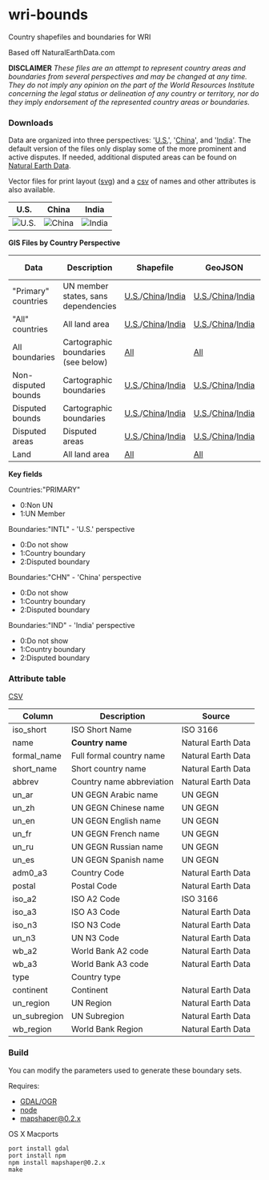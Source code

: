# wri-bounds
Country shapefiles and boundaries for WRI

Based off NaturalEarthData.com

**DISCLAIMER** _These files are an attempt to represent country areas and boundaries from several perspectives and may be changed at any time. They do not imply any opinion on the part of the World Resources Institute concerning the legal status or delineation of any country or territory, nor do they imply endorsement of the represented country areas or boundaries._

### Downloads

Data are organized into three perspectives: '[U.S.](https://github.com/wri/wri-bounds/blob/master/intl_map.svg?raw=true)', '[China](https://github.com/wri/wri-bounds/blob/master/cn_map.svg?raw=true)', and '[India](https://github.com/wri/wri-bounds/blob/master/in_map.svg?raw=true)'. The default version of the files only display some of the more prominent and active disputes. If needed, additional disputed areas can be found on [Natural Earth Data](http://naciscdn.org/naturalearth/10m/cultural/).

Vector files for print layout ([svg](https://github.com/wri/wri-bounds/blob/master/dist/svgs.zip)) and a [csv](https://github.com/wri/wri-bounds/blob/master/countries.csv) of names and other attributes is also available.

U.S. | China | India
---- | ----- | -----
![U.S.](https://cdn.rawgit.com/wri/wri-bounds/master/intl_wintri.svg) | ![China](https://cdn.rawgit.com/wri/wri-bounds/master/cn_wintri.svg) | ![India](https://cdn.rawgit.com/wri/wri-bounds/master/in_wintri.svg)

**GIS Files by Country Perspective**

Data | Description | Shapefile | GeoJSON | Simplified GeoJSON
------ | ------ | ------ | ------ | ------
"Primary" countries | UN member states, sans dependencies | [U.S.](https://github.com/wri/wri-bounds/blob/master/dist/all_primary_countries.zip?raw=true)/[China](https://github.com/wri/wri-bounds/blob/master/dist/cn_primary_countries.zip?raw=true)/[India](https://github.com/wri/wri-bounds/blob/master/dist/in_primary_countries.zip?raw=true) | [U.S.](https://github.com/wri/wri-bounds/blob/master/dist/all_primary_countries.geojson?raw=true)/[China](https://github.com/wri/wri-bounds/blob/master/dist/cn_primary_countries.geojson?raw=true)/[India](https://github.com/wri/wri-bounds/blob/master/dist/in_primary_countries.geojson?raw=true) | [U.S.](https://github.com/wri/wri-bounds/blob/master/dist/all_primary_countries.min.geojson?raw=true)/[China](https://github.com/wri/wri-bounds/blob/master/dist/cn_primary_countries.min.geojson?raw=true)/[India](https://github.com/wri/wri-bounds/blob/master/dist/in_primary_countries.min.geojson?raw=true)
"All" countries | All land area | [U.S.](https://github.com/wri/wri-bounds/blob/master/dist/all_countries.zip?raw=true)/[China](https://github.com/wri/wri-bounds/blob/master/dist/cn_countries.zip?raw=true)/[India](https://github.com/wri/wri-bounds/blob/master/dist/in_countries.zip?raw=true) | [U.S.](https://github.com/wri/wri-bounds/blob/master/dist/all_countries.geojson?raw=true)/[China](https://github.com/wri/wri-bounds/blob/master/dist/cn_countries.geojson?raw=true)/[India](https://github.com/wri/wri-bounds/blob/master/dist/in_countries.geojson?raw=true) | [U.S.](https://github.com/wri/wri-bounds/blob/master/dist/all_countries.min.geojson?raw=true)/[China](https://github.com/wri/wri-bounds/blob/master/dist/cn_countries.min.geojson?raw=true)/[India](https://github.com/wri/wri-bounds/blob/master/dist/in_countries.min.geojson?raw=true)
All boundaries | Cartographic boundaries (see below) | [All](https://github.com/wri/wri-bounds/blob/master/dist/all_bounds.zip?raw=true) | [All](https://github.com/wri/wri-bounds/blob/master/dist/all_bounds.geojson?raw=true) | [All](https://github.com/wri/wri-bounds/blob/master/dist/all_bounds.min.geojson?raw=true)
Non-disputed bounds | Cartographic boundaries | [U.S.](https://github.com/wri/wri-bounds/blob/master/dist/intl_country_bounds.zip?raw=true)/[China](https://github.com/wri/wri-bounds/blob/master/dist/cn_country_bounds.zip?raw=true)/[India](https://github.com/wri/wri-bounds/blob/master/dist/in_country_bounds.zip?raw=true) | [U.S.](https://github.com/wri/wri-bounds/blob/master/dist/intl_country_boundaries.geojson?raw=true)/[China](https://github.com/wri/wri-bounds/blob/master/dist/cn_country_boundaries.geojson?raw=true)/[India](https://github.com/wri/wri-bounds/blob/master/dist/in_country_boundaries.geojson?raw=true) | [U.S.](https://github.com/wri/wri-bounds/blob/master/dist/intl_country_boundaries.min.geojson?raw=true)/[China](https://github.com/wri/wri-bounds/blob/master/dist/cn_country_boundaries.min.geojson?raw=true)/[India](https://github.com/wri/wri-bounds/blob/master/dist/in_country_boundaries.min.geojson?raw=true)
Disputed bounds | Cartographic boundaries | [U.S.](https://github.com/wri/wri-bounds/blob/master/dist/intl_disputed_bounds.zip?raw=true)/[China](https://github.com/wri/wri-bounds/blob/master/dist/cn_disputed_bounds.zip?raw=true)/[India](https://github.com/wri/wri-bounds/blob/master/dist/in_disputed_bounds.zip?raw=true) | [U.S.](https://github.com/wri/wri-bounds/blob/master/dist/intl_disputed_boundaries.geojson?raw=true)/[China](https://github.com/wri/wri-bounds/blob/master/dist/cn_disputed_boundaries.geojson?raw=true)/[India](https://github.com/wri/wri-bounds/blob/master/dist/in_disputed_boundaries.geojson?raw=true) | [U.S.](https://github.com/wri/wri-bounds/blob/master/dist/intl_disputed_boundaries.min.geojson?raw=true)/[China](https://github.com/wri/wri-bounds/blob/master/dist/cn_disputed_boundaries.min.geojson?raw=true)/[India](https://github.com/wri/wri-bounds/blob/master/dist/in_disputed_boundaries.min.geojson?raw=true)
Disputed areas | Disputed areas | [U.S.](https://github.com/wri/wri-bounds/blob/master/dist/disputed.zip?raw=true)/[China](https://github.com/wri/wri-bounds/blob/master/dist/cn_disputed.zip?raw=true)/[India](https://github.com/wri/wri-bounds/blob/master/dist/in_disputed.zip?raw=true) | [U.S.](https://github.com/wri/wri-bounds/blob/master/dist/disputed.geojson?raw=true)/[China](https://github.com/wri/wri-bounds/blob/master/dist/cn_disputed.geojson?raw=true)/[India](https://github.com/wri/wri-bounds/blob/master/dist/in_disputed.geojson?raw=true) | [U.S.](https://github.com/wri/wri-bounds/blob/master/dist/disputed.min.geojson?raw=true)/[China](https://github.com/wri/wri-bounds/blob/master/dist/cn_disputed.min.geojson?raw=true)/[India](https://github.com/wri/wri-bounds/blob/master/dist/in_disputed.min.geojson?raw=true)
Land | All land area | [All](https://github.com/wri/wri-bounds/blob/master/dist/land_areas.zip?raw=true) | [All](https://github.com/wri/wri-bounds/blob/master/dist/land_areas.geojson?raw=true) | [All](https://github.com/wri/wri-bounds/blob/master/dist/land_areas.min.geojson?raw=true)

**Key fields**

Countries:"PRIMARY"
- 0:Non UN
- 1:UN Member

Boundaries:"INTL" - 'U.S.' perspective
- 0:Do not show
- 1:Country boundary
- 2:Disputed boundary

Boundaries:"CHN" - 'China' perspective
- 0:Do not show
- 1:Country boundary
- 2:Disputed boundary

Boundaries:"IND" - 'India' perspective
- 0:Do not show
- 1:Country boundary
- 2:Disputed boundary

### Attribute table
[CSV](https://github.com/wri/wri-bounds/blob/master/countries.csv)

Column | Description | Source
------ | ------ | ------
iso_short | ISO Short Name | ISO 3166
name | **Country name** | Natural Earth Data
formal\_name | Full formal country name | Natural Earth Data
short\_name | Short country name | Natural Earth Data
abbrev | Country name abbreviation | Natural Earth Data
un\_ar | UN GEGN Arabic name | UN GEGN
un\_zh | UN GEGN Chinese name | UN GEGN
un\_en | UN GEGN English name | UN GEGN
un\_fr | UN GEGN French name | UN GEGN
un\_ru | UN GEGN Russian name | UN GEGN
un\_es | UN GEGN Spanish name | UN GEGN
adm0\_a3 | Country Code | Natural Earth Data
postal | Postal Code | Natural Earth Data
iso\_a2 | ISO A2 Code | ISO 3166
iso\_a3 | ISO A3 Code | Natural Earth Data
iso\_n3 | ISO N3 Code | Natural Earth Data
un\_n3 | UN N3 Code | Natural Earth Data
wb\_a2 | World Bank A2 code | Natural Earth Data
wb\_a3 | World Bank A3 code | Natural Earth Data
type | Country type |
continent | Continent | Natural Earth Data
un\_region | UN Region | Natural Earth Data
un\_subregion | UN Subregion | Natural Earth Data
wb\_region | World Bank Region | Natural Earth Data

### Build

You can modify the parameters used to generate these boundary sets.

Requires:
 - [GDAL/OGR](http://www.gdal.org/index.html)
 - [node](http://nodejs.org)
 - [mapshaper@0.2.x](http://mapshaper.org)

OS X Macports
```
port install gdal
port install npm
npm install mapshaper@0.2.x
make
```

